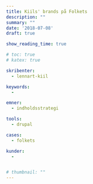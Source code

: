 ```yaml
---
title: Kiils' brands på Folkets
description: ""
summary: ""
date: '2018-07-08'
draft: true

show_reading_time: true

# toc: true
# katex: true

skribenter:
  - lennart-kiil

keywords:
  -

emner:
  - indholdsstrategi

tools:
  - drupal

cases:
  - folkets

kunder:
  -


# thumbnail: ""
---
```

